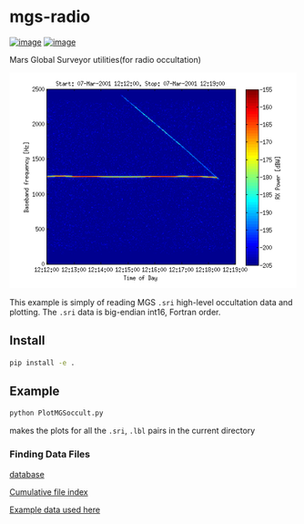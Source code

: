 # mgs-radio

[![image](https://zenodo.org/badge/24042691.svg)](https://zenodo.org/badge/latestdoi/24042691)
[![image](https://travis-ci.org/space-physics/mgs-utils.svg?branch=master)](https://travis-ci.org/space-physics/mgs-utils)

Mars Global Surveyor utilities(for radio occultation)

![MGS occultation bifurcation](tests/normal.png)

This example is simply of reading MGS `.sri` high-level occultation data
and plotting. The `.sri` data is big-endian int16, Fortran order.

## Install

```sh
pip install -e .
```

## Example

```sh
python PlotMGSoccult.py
```

makes the plots for all the `.sri`, `.lbl` pairs in the current
directory

### Finding Data Files

[database](http://pds-geosciences.wustl.edu/missions/mgs/rsdata.html)

[Cumulative file index](http://pds-geosciences.wustl.edu/mgs/mgs-m-rss-5-sdp-v1/mors_1038/index/cumindex.tab)

[Example data used here](http://pds-geosciences.wustl.edu/mgs/mgs-m-rss-5-sdp-v1/mors_1014/)

